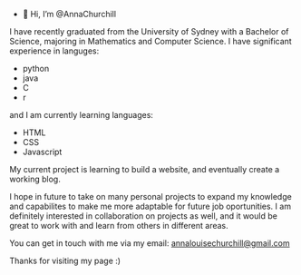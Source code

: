 - 👋 Hi, I’m @AnnaChurchill

I have recently graduated from the University of Sydney with a Bachelor of Science, majoring in Mathematics and Computer Science.
I have significant experience in languges:
- python
- java
- C
- r

and I am currently learning languages:
- HTML
- CSS
- Javascript

My current project is learning to build a website, and eventually create a working blog.

I hope in future to take on many personal projects to expand my knowledge and capabilites to make me more adaptable for future job oportunities.
I am definitely interested in collaboration on projects as well, and it would be great to work with and learn from others in different areas.

You can get in touch with me via my email: annalouisechurchill@gmail.com

Thanks for visiting my page :)


